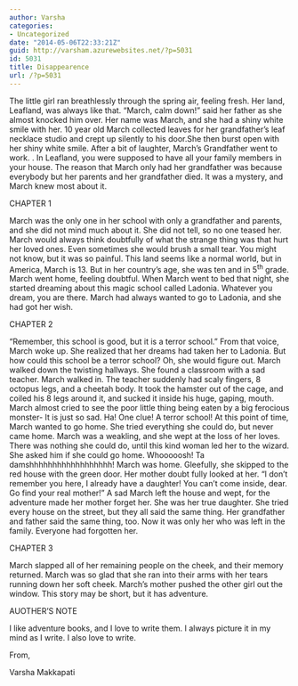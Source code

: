 ```yaml
---
author: Varsha
categories:
- Uncategorized
date: "2014-05-06T22:33:21Z"
guid: http://varsham.azurewebsites.net/?p=5031
id: 5031
title: Disappearence
url: /?p=5031
---
```


The little girl ran breathlessly through the spring air, feeling fresh. Her land, Leafland, was always like that. “March, calm down!” said her father as she almost knocked him over. Her name was March, and she had a shiny white smile with her. 10 year old March collected leaves for her grandfather’s leaf necklace studio and crept up silently to his door.She then burst open with her shiny white smile. After a bit of laughter, March’s Grandfather went to work. . In Leafland, you were supposed to have all your family members in your house. The reason that March only had her grandfather was because everybody but her parents and her grandfather died. It was a mystery, and March knew most about it.

CHAPTER 1

March was the only one in her school with only a grandfather and parents, and she did not mind much about it. She did not tell, so no one teased her. March would always think doubtfully of what the strange thing was that hurt her loved ones. Even sometimes she would brush a small tear. You might not know, but it was so painful. This land seems like a normal world, but in America, March is 13. But in her country’s age, she was ten and in 5<sup>th</sup> grade. March went home, feeling doubtful. When March went to bed that night, she started dreaming about this magic school called Ladonia. Whatever you dream, you are there. March had always wanted to go to Ladonia, and she had got her wish.

CHAPTER 2

“Remember, this school is good, but it is a terror school.” From that voice, March woke up. She realized that her dreams had taken her to Ladonia. But how could this school be a terror school? Oh, she would figure out. March walked down the twisting hallways. She found a classroom with a sad teacher. March walked in. The teacher suddenly had scaly fingers, 8 octopus legs, and a cheetah body. It took the hamster out of the cage, and coiled his 8 legs around it, and sucked it inside his huge, gaping, mouth. March almost cried to see the poor little thing being eaten by a big ferocious monster- It is just so sad. Ha! One clue! A terror school! At this point of time, March wanted to go home. She tried everything she could do, but never came home. March was a weakling, and she wept at the loss of her loves. There was nothing she could do, until this kind woman led her to the wizard. She asked him if she could go home. Whooooosh! Ta damshhhhhhhhhhhhhhhhhh! March was home. Gleefully, she skipped to the red house with the green door. Her mother doubt fully looked at her. “I don’t remember you here, I already have a daughter! You can’t come inside, dear. Go find your real mother!” A sad March left the house and wept, for the adventure made her mother forget her. She was her true daughter. She tried every house on the street, but they all said the same thing. Her grandfather and father said the same thing, too.  Now it was only her who was left in the family. Everyone had forgotten her.

 

CHAPTER 3

March slapped all of her remaining people on the cheek, and their memory returned. March was so glad that she ran into their arms with her tears running down her soft cheek. March’s mother pushed the other girl out the window. This story may be short, but it has adventure.

AUOTHER’S NOTE

I like adventure books, and I love to write them. I always picture it in my mind as I write. I also love to write.

From,

Varsha Makkapati